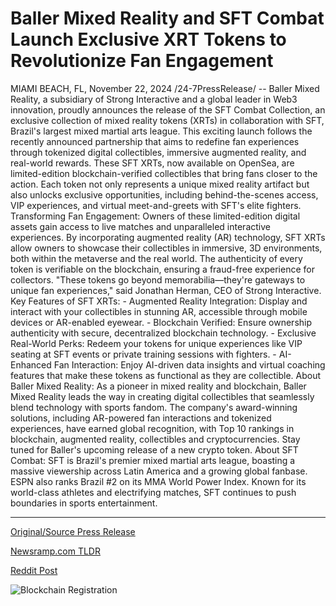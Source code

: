 # Baller Mixed Reality and SFT Combat Launch Exclusive XRT Tokens to Revolutionize Fan Engagement

MIAMI BEACH, FL, November 22, 2024 /24-7PressRelease/ -- Baller Mixed Reality, a subsidiary of Strong Interactive and a global leader in Web3 innovation, proudly announces the release of the SFT Combat Collection, an exclusive collection of mixed reality tokens (XRTs) in collaboration with SFT, Brazil's largest mixed martial arts league. This exciting launch follows the recently announced partnership that aims to redefine fan experiences through tokenized digital collectibles, immersive augmented reality, and real-world rewards.  These SFT XRTs, now available on OpenSea, are limited-edition blockchain-verified collectibles that bring fans closer to the action. Each token not only represents a unique mixed reality artifact but also unlocks exclusive opportunities, including behind-the-scenes access, VIP experiences, and virtual meet-and-greets with SFT's elite fighters.  Transforming Fan Engagement:  Owners of these limited-edition digital assets gain access to live matches and unparalleled interactive experiences. By incorporating augmented reality (AR) technology, SFT XRTs allow owners to showcase their collectibles in immersive, 3D environments, both within the metaverse and the real world. The authenticity of every token is verifiable on the blockchain, ensuring a fraud-free experience for collectors.  "These tokens go beyond memorabilia—they're gateways to unique fan experiences," said Jonathan Herman, CEO of Strong Interactive.  Key Features of SFT XRTs:  - Augmented Reality Integration: Display and interact with your collectibles in stunning AR, accessible through mobile devices or AR-enabled eyewear. - Blockchain Verified: Ensure ownership authenticity with secure, decentralized blockchain technology. - Exclusive Real-World Perks: Redeem your tokens for unique experiences like VIP seating at SFT events or private training sessions with fighters. - AI-Enhanced Fan Interaction: Enjoy AI-driven data insights and virtual coaching features that make these tokens as functional as they are collectible.  About Baller Mixed Reality:  As a pioneer in mixed reality and blockchain, Baller Mixed Reality leads the way in creating digital collectibles that seamlessly blend technology with sports fandom. The company's award-winning solutions, including AR-powered fan interactions and tokenized experiences, have earned global recognition, with Top 10 rankings in blockchain, augmented reality, collectibles and cryptocurrencies. Stay tuned for Baller's upcoming release of a new crypto token.  About SFT Combat:  SFT is Brazil's premier mixed martial arts league, boasting a massive viewership across Latin America and a growing global fanbase. ESPN also ranks Brazil #2 on its MMA World Power Index. Known for its world-class athletes and electrifying matches, SFT continues to push boundaries in sports entertainment. 

---

[Original/Source Press Release](https://www.24-7pressrelease.com/press-release/516505/baller-mixed-reality-and-sft-combat-launch-exclusive-xrt-tokens-to-revolutionize-fan-engagement)
                    

[Newsramp.com TLDR](https://newsramp.com/curated-news/baller-mixed-reality-and-sft-launch-exclusive-sft-combat-collection-of-mixed-reality-tokens/34e235fc65e80228fa9005f8ab60be60) 

 



[Reddit Post](https://www.reddit.com/r/CryptoNewsInfo/comments/1gx32ly/baller_mixed_reality_and_sft_launch_exclusive_sft/) 



![Blockchain Registration](https://cdn.newsramp.app/24-7PressRelease/qrcode/2411/22/lambdcOc.webp)